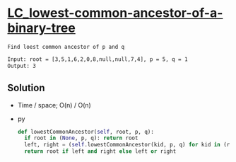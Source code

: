 # [LC_lowest-common-ancestor-of-a-binary-tree](https://leetcode.com/problems/lowest-common-ancestor-of-a-binary-tree)

```en
Find loest common ancestor of p and q
```

```txt
Input: root = [3,5,1,6,2,0,8,null,null,7,4], p = 5, q = 1
Output: 3
```

## Solution

* Time / space; O(n) / O(n)

* py

  ```py
  def lowestCommonAncestor(self, root, p, q):
    if root in (None, p, q): return root
    left, right = (self.lowestCommonAncestor(kid, p, q) for kid in (root.left, root.right))
    return root if left and right else left or right
  ```
